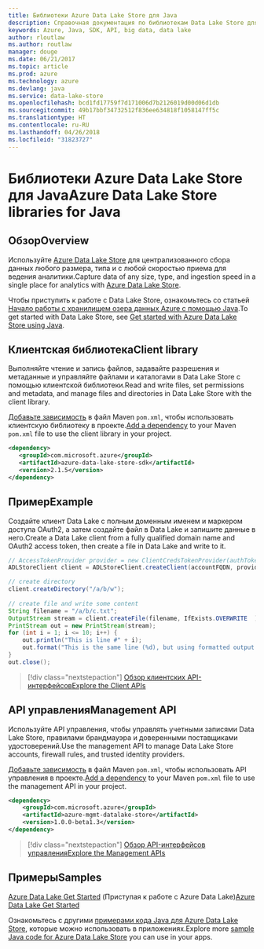 ```yaml
---
title: Библиотеки Azure Data Lake Store для Java
description: Справочная документация по библиотекам Data Lake Store для Java
keywords: Azure, Java, SDK, API, big data, data lake
author: rloutlaw
ms.author: routlaw
manager: douge
ms.date: 06/21/2017
ms.topic: article
ms.prod: azure
ms.technology: azure
ms.devlang: java
ms.service: data-lake-store
ms.openlocfilehash: bcd1fd17759f7d171006d7b2126019d00d06d1db
ms.sourcegitcommit: 49b17bbf34732512f836ee634818f1058147ff5c
ms.translationtype: HT
ms.contentlocale: ru-RU
ms.lasthandoff: 04/26/2018
ms.locfileid: "31823727"
---
```

# <a name="azure-data-lake-store-libraries-for-java"></a><span data-ttu-id="9a040-104">Библиотеки Azure Data Lake Store для Java</span><span class="sxs-lookup"><span data-stu-id="9a040-104">Azure Data Lake Store libraries for Java</span></span>

## <a name="overview"></a><span data-ttu-id="9a040-105">Обзор</span><span class="sxs-lookup"><span data-stu-id="9a040-105">Overview</span></span>

<span data-ttu-id="9a040-106">Используйте [Azure Data Lake Store](/azure/data-lake-store/data-lake-store-overview) для централизованного сбора данных любого размера, типа и с любой скоростью приема для ведения аналитики.</span><span class="sxs-lookup"><span data-stu-id="9a040-106">Capture data of any size, type, and ingestion speed in a single place for analytics with [Azure Data Lake Store](/azure/data-lake-store/data-lake-store-overview).</span></span>

<span data-ttu-id="9a040-107">Чтобы приступить к работе с Data Lake Store, ознакомьтесь со статьей [Начало работы с хранилищем озера данных Azure с помощью Java](/azure/data-lake-store/data-lake-store-get-started-java-sdk).</span><span class="sxs-lookup"><span data-stu-id="9a040-107">To get started with Data Lake Store, see [Get started with Azure Data Lake Store using Java](/azure/data-lake-store/data-lake-store-get-started-java-sdk).</span></span>


## <a name="client-library"></a><span data-ttu-id="9a040-108">Клиентская библиотека</span><span class="sxs-lookup"><span data-stu-id="9a040-108">Client library</span></span>

<span data-ttu-id="9a040-109">Выполняйте чтение и запись файлов, задавайте разрешения и метаданные и управляйте файлами и каталогами в Data Lake Store с помощью клиентской библиотеки.</span><span class="sxs-lookup"><span data-stu-id="9a040-109">Read and write files, set permissions and metadata, and manage files and directories in Data Lake Store with the client library.</span></span>

<span data-ttu-id="9a040-110">[Добавьте зависимость](https://maven.apache.org/guides/getting-started/index.html#How_do_I_use_external_dependencies) в файл Maven `pom.xml`, чтобы использовать клиентскую библиотеку в проекте.</span><span class="sxs-lookup"><span data-stu-id="9a040-110">[Add a dependency](https://maven.apache.org/guides/getting-started/index.html#How_do_I_use_external_dependencies) to your Maven `pom.xml` file to use the client library in your project.</span></span>

```XML
<dependency>
   <groupId>com.microsoft.azure</groupId>
   <artifactId>azure-data-lake-store-sdk</artifactId>
   <version>2.1.5</version>
</dependency>
```   

## <a name="example"></a><span data-ttu-id="9a040-111">Пример</span><span class="sxs-lookup"><span data-stu-id="9a040-111">Example</span></span>

<span data-ttu-id="9a040-112">Создайте клиент Data Lake с полным доменным именем и маркером доступа OAuth2, а затем создайте файл в Data Lake и запишите данные в него.</span><span class="sxs-lookup"><span data-stu-id="9a040-112">Create a Data Lake client from a fully qualified domain name and OAuth2 access token, then create a file in Data Lake and write to it.</span></span>

```java
// AccessTokenProvider provider = new ClientCredsTokenProvider(authTokenEndpoint, clientId, clientKey);
ADLStoreClient client = ADLStoreClient.createClient(accountFQDN, provider);

// create directory
client.createDirectory("/a/b/w");
        
// create file and write some content
String filename = "/a/b/c.txt";
OutputStream stream = client.createFile(filename, IfExists.OVERWRITE  );
PrintStream out = new PrintStream(stream);
for (int i = 1; i <= 10; i++) {
    out.println("This is line #" + i);
    out.format("This is the same line (%d), but using formatted output. %n", i);
}
out.close();
```

> [!div class="nextstepaction"]
> [<span data-ttu-id="9a040-113">Обзор клиентских API-интерфейсов</span><span class="sxs-lookup"><span data-stu-id="9a040-113">Explore the Client APIs</span></span>](/java/api/overview/azure/datalakestore/client)


## <a name="management-api"></a><span data-ttu-id="9a040-114">API управления</span><span class="sxs-lookup"><span data-stu-id="9a040-114">Management API</span></span>

<span data-ttu-id="9a040-115">Используйте API управления, чтобы управлять учетными записями Data Lake Store, правилами брандмауэра и доверенными поставщиками удостоверений.</span><span class="sxs-lookup"><span data-stu-id="9a040-115">Use the management API to manage Data Lake Store accounts, firewall rules, and trusted identity providers.</span></span>

<span data-ttu-id="9a040-116">[Добавьте зависимость](https://maven.apache.org/guides/getting-started/index.html#How_do_I_use_external_dependencies) в файл Maven `pom.xml`, чтобы использовать API управления в проекте.</span><span class="sxs-lookup"><span data-stu-id="9a040-116">[Add a dependency](https://maven.apache.org/guides/getting-started/index.html#How_do_I_use_external_dependencies) to your Maven `pom.xml` file to use the management API in your project.</span></span>


```XML
<dependency>
    <groupId>com.microsoft.azure</groupId>
    <artifactId>azure-mgmt-datalake-store</artifactId>
    <version>1.0.0-beta1.3</version>
</dependency>
```

> [!div class="nextstepaction"]
> [<span data-ttu-id="9a040-117">Обзор API-интерфейсов управления</span><span class="sxs-lookup"><span data-stu-id="9a040-117">Explore the Management APIs</span></span>](/java/api/overview/azure/datalakestore/management)

## <a name="samples"></a><span data-ttu-id="9a040-118">Примеры</span><span class="sxs-lookup"><span data-stu-id="9a040-118">Samples</span></span>

<span data-ttu-id="9a040-119">[Azure Data Lake Get Started][1] (Приступая к работе с Azure Data Lake)</span><span class="sxs-lookup"><span data-stu-id="9a040-119">[Azure Data Lake Get Started][1]</span></span> 

[1]: https://github.com/Azure-Samples/data-lake-store-java-upload-download-get-started

<span data-ttu-id="9a040-120">Ознакомьтесь с другими [примерами кода Java для Azure Data Lake Store](https://azure.microsoft.com/resources/samples/?platform=java&term=lake), которые можно использовать в приложениях.</span><span class="sxs-lookup"><span data-stu-id="9a040-120">Explore more [sample Java code for Azure Data Lake Store](https://azure.microsoft.com/resources/samples/?platform=java&term=lake) you can use in your apps.</span></span>
